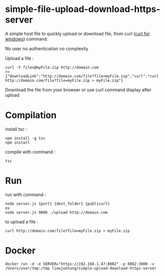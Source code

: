 # simple-file-upload-download-https-server

A simple host file to quickly upload or download file, from curl ([curl for windows](https://curl.haxx.se/download.html)) command.

No user no authentication no complexity

Upload a file :

```
curl -F file=@myFile.zip http://domain.com
>>
{"downloadLink":"http://domain.com/file?file=myFile.zip","curl":"curl http://domain.com/file?file=myFile.zip > myFile.zip"}
```

Download the file from your browser or use curl command display after upload

# Compilation

install tsc :

```
npm install -g tsc
npm install
```

compile with command : 

```
tsc
```

# Run

run with command :

```
node server.js {port} {dest_folder} {publicurl}
ex
node server.js 9000 ./upload http://domain.com
```

to upload a file :

```
curl http://domain.com/file?file=myFile.zip > myFile.zip
```

# Docker

```
docker run -d -e SERVER="https://192.168.1.47:8082" -p 8082:3000 -v /Users/user/tmp:/tmp liewjuntung/simple-upload-download-https-server
```
